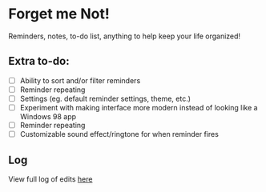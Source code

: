 # Forget me Not!
Reminders, notes, to-do list, anything to help keep your life organized!

## Extra to-do:
- [ ] Ability to sort and/or filter reminders
- [ ] Reminder repeating
- [ ] Settings (eg. default reminder settings, theme, etc.)
- [ ] Experiment with making interface more modern instead of looking like a Windows 98 app
- [ ] Reminder repeating
- [ ] Customizable sound effect/ringtone for when reminder fires

## Log
View full log of edits [here](Log.md)